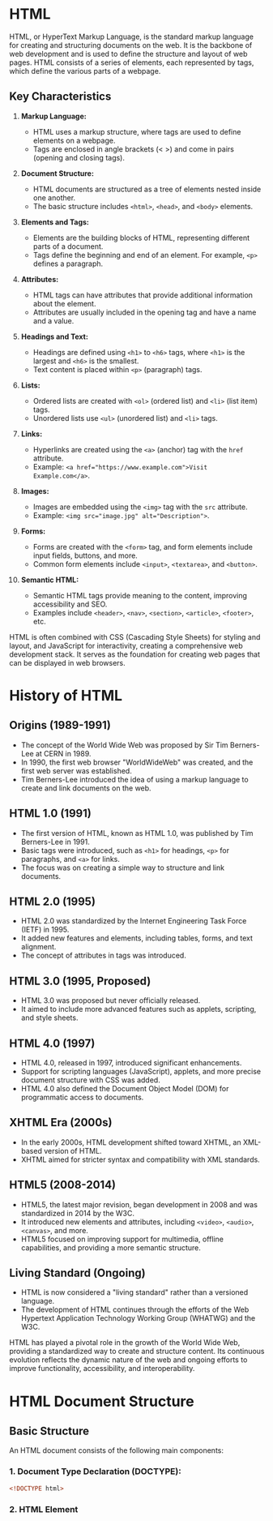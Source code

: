 # HTML

HTML, or HyperText Markup Language, is the standard markup language for creating and structuring documents on the web. It is the backbone of web development and is used to define the structure and layout of web pages. HTML consists of a series of elements, each represented by tags, which define the various parts of a webpage.

## Key Characteristics

1. **Markup Language:**
   - HTML uses a markup structure, where tags are used to define elements on a webpage.
   - Tags are enclosed in angle brackets (< >) and come in pairs (opening and closing tags).

2. **Document Structure:**
   - HTML documents are structured as a tree of elements nested inside one another.
   - The basic structure includes `<html>`, `<head>`, and `<body>` elements.

3. **Elements and Tags:**
   - Elements are the building blocks of HTML, representing different parts of a document.
   - Tags define the beginning and end of an element. For example, `<p>` defines a paragraph.

4. **Attributes:**
   - HTML tags can have attributes that provide additional information about the element.
   - Attributes are usually included in the opening tag and have a name and a value.

5. **Headings and Text:**
   - Headings are defined using `<h1>` to `<h6>` tags, where `<h1>` is the largest and `<h6>` is the smallest.
   - Text content is placed within `<p>` (paragraph) tags.

6. **Lists:**
   - Ordered lists are created with `<ol>` (ordered list) and `<li>` (list item) tags.
   - Unordered lists use `<ul>` (unordered list) and `<li>` tags.

7. **Links:**
   - Hyperlinks are created using the `<a>` (anchor) tag with the `href` attribute.
   - Example: `<a href="https://www.example.com">Visit Example.com</a>`.

8. **Images:**
   - Images are embedded using the `<img>` tag with the `src` attribute.
   - Example: `<img src="image.jpg" alt="Description">`.

9. **Forms:**
   - Forms are created with the `<form>` tag, and form elements include input fields, buttons, and more.
   - Common form elements include `<input>`, `<textarea>`, and `<button>`.

10. **Semantic HTML:**
    - Semantic HTML tags provide meaning to the content, improving accessibility and SEO.
    - Examples include `<header>`, `<nav>`, `<section>`, `<article>`, `<footer>`, etc.

HTML is often combined with CSS (Cascading Style Sheets) for styling and layout, and JavaScript for interactivity, creating a comprehensive web development stack. It serves as the foundation for creating web pages that can be displayed in web browsers.

# History of HTML

## Origins (1989-1991)
- The concept of the World Wide Web was proposed by Sir Tim Berners-Lee at CERN in 1989.
- In 1990, the first web browser "WorldWideWeb" was created, and the first web server was established.
- Tim Berners-Lee introduced the idea of using a markup language to create and link documents on the web.

## HTML 1.0 (1991)
- The first version of HTML, known as HTML 1.0, was published by Tim Berners-Lee in 1991.
- Basic tags were introduced, such as `<h1>` for headings, `<p>` for paragraphs, and `<a>` for links.
- The focus was on creating a simple way to structure and link documents.

## HTML 2.0 (1995)
- HTML 2.0 was standardized by the Internet Engineering Task Force (IETF) in 1995.
- It added new features and elements, including tables, forms, and text alignment.
- The concept of attributes in tags was introduced.

## HTML 3.0 (1995, Proposed)
- HTML 3.0 was proposed but never officially released.
- It aimed to include more advanced features such as applets, scripting, and style sheets.

## HTML 4.0 (1997)
- HTML 4.0, released in 1997, introduced significant enhancements.
- Support for scripting languages (JavaScript), applets, and more precise document structure with CSS was added.
- HTML 4.0 also defined the Document Object Model (DOM) for programmatic access to documents.

## XHTML Era (2000s)
- In the early 2000s, HTML development shifted toward XHTML, an XML-based version of HTML.
- XHTML aimed for stricter syntax and compatibility with XML standards.

## HTML5 (2008-2014)
- HTML5, the latest major revision, began development in 2008 and was standardized in 2014 by the W3C.
- It introduced new elements and attributes, including `<video>`, `<audio>`, `<canvas>`, and more.
- HTML5 focused on improving support for multimedia, offline capabilities, and providing a more semantic structure.

## Living Standard (Ongoing)
- HTML is now considered a "living standard" rather than a versioned language.
- The development of HTML continues through the efforts of the Web Hypertext Application Technology Working Group (WHATWG) and the W3C.

HTML has played a pivotal role in the growth of the World Wide Web, providing a standardized way to create and structure content. Its continuous evolution reflects the dynamic nature of the web and ongoing efforts to improve functionality, accessibility, and interoperability.

# HTML Document Structure

## Basic Structure

An HTML document consists of the following main components:

### 1. Document Type Declaration (DOCTYPE):

```html
<!DOCTYPE html>
```
### 2. HTML Element
<html lang="en">
  <!-- Content goes here -->
</html>
